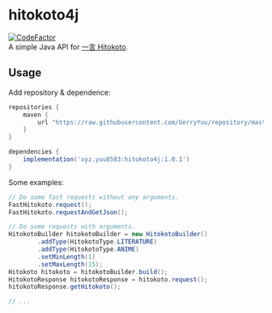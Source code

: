 # hitokoto4j

[![CodeFactor](https://www.codefactor.io/repository/github/gerryyuu/hitokoto4j/badge)](https://www.codefactor.io/repository/github/gerryyuu/hitokoto4j)<br>
A simple Java API for [一言 Hitokoto](https://hitokoto.cn/).

## Usage

Add repository & dependence:
```groovy
repositories {
    maven {
        url "https://raw.githubusercontent.com/GerryYuu/repository/master/"
    }
}

dependencies {
    implementation('xyz.yuu8583:hitokoto4j:1.0.1')
}
```
Some examples:
```java
// Do some fast requests without any arguments.
FastHitokoto.request();
FastHitokoto.requestAndGetJson();

// Do some requests with arguments.
HitokotoBuilder hitokotoBuilder = new HitokotoBuilder()
        .addType(HitokotoType.LITERATURE)
        .addType(HitokotoType.ANIME)
        .setMinLength(1)
        .setMaxLength(15);
Hitokoto hitokoto = hitokotoBuilder.build();
HitokotoResponse hitokotoResponse = hitokoto.request();
hitokotoResponse.getHitokoto();

// ...
```
